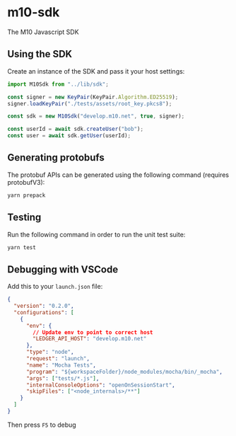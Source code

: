 # m10-sdk

The M10 Javascript SDK

## Using the SDK

Create an instance of the SDK and pass it your host settings:

```javascript
import M10Sdk from "../lib/sdk";

const signer = new KeyPair(KeyPair.Algorithm.ED25519);
signer.loadKeyPair("./tests/assets/root_key.pkcs8");

const sdk = new M10Sdk("develop.m10.net", true, signer);

const userId = await sdk.createUser("bob");
const user = await sdk.getUser(userId);
```

## Generating protobufs

The protobuf APIs can be generated using the following command (requires protobufV3):

```sh
yarn prepack
```

## Testing

Run the following command in order to run the unit test suite:

```sh
yarn test
```

## Debugging with VSCode

Add this to your `launch.json` file:

```json
{
  "version": "0.2.0",
  "configurations": [
    {
      "env": {
        // Update env to point to correct host
        "LEDGER_API_HOST": "develop.m10.net"
      },
      "type": "node",
      "request": "launch",
      "name": "Mocha Tests",
      "program": "${workspaceFolder}/node_modules/mocha/bin/_mocha",
      "args": ["tests/*.js"],
      "internalConsoleOptions": "openOnSessionStart",
      "skipFiles": ["<node_internals>/**"]
    }
  ]
}
```

Then press `F5` to debug
